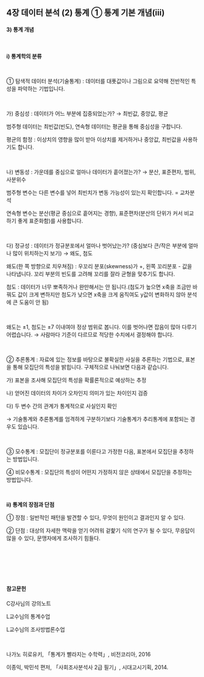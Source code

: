 ## 4장 데이터 분석 (2) 통계 ① 통계 기본 개념(iii)





#### 3) 통계 개념

​     

**i) 통계학의 분류**

​     

① 탐색적 데이터 분석(기술통계) : 데이터를 대푯값이나 그림으로 요약해 전반적인 특성을 파악하는 기법입니다.

​     

가) 중심성 : 데이터가 어느 부분에 집중되었는가? → 최빈값, 중앙값, 평균

범주형 데이터는 최빈값(빈도), 연속형 데이터는 평균을 통해 중심성을 구합니다.

평균의 함정 : 이상치의 영향을 많이 받아 이상치를 제거하거나 중앙값, 최빈값을 사용하기도 합니다.

​     

나) 변동성 : 가운데를 중심으로 얼마나 데이터가 흩어졌는가? → 분산, 표준편차, 범위, 사분위수

범주형 변수는 다른 변수를 넣어 최빈치가 변동 가능성이 있는지 확인합니다. = 교차분석

연속형 변수는 분산(평균 중심으로 흩어지는 경향), 표준편차(분산의 단위가 커서 비교하기 좋게 표준화함)를 사용합니다.

​     

다) 정규성 : 데이터가 정규분포에서 얼마나 벗어났는가? (중심보다 큰/작은 부분에 얼마나 많이 위치하는지 보기) → 왜도, 첨도

왜도(한 쪽 방향으로 치우쳐짐) : 우꼬리 분포(skewness)가 +, 왼쪽 꼬리분포 - 값을 나타냅니다. 꼬리 부분의 빈도를 고려해 꼬리를 잘라 균형을 맞추기도 합니다.

첨도 : 데이터가 너무 뽀족하거나 완만해서는 안 됩니다.(첨도가 높으면 x축을 조금만 바꿔도 값이 크게 변하지만 첨도가 낮으면 x축을 크게 움직여도 y값이 변화하지 않아 분석에 큰 도움이 안 됨)

​     

왜도는 ±1, 첨도는 ±7 이내여야 정상 범위로 봅니다. 이를 벗어나면 잡음이 많아 다루기 어렵습니다. → 사람마다 기준이 다르므로 적당한 수치에서 결정해야 합니다.

​     

② 추론통계 : 자료에 있는 정보를 바탕으로 불확실한 사실을 추론하는 기법으로, 표본을 통해 모집단의 특성을 밝힙니다. 구체적으로 나눠보면 다음과 같습니다.

가) 표본을 조사해 모집단의 특성을 확률론적으로 예상하는 추정

나) 얻어진 데이터의 차이가 오차인지 의미가 있는 차이인지 검증

다) 두 변수 간의 관계가 통계적으로 사실인지 확인

→ 기술통계와 추론통계를 엄격하게 구분하기보다 기술통계가 추리통계에 포함되는 경우도 있습니다.

​     

③ 모수통계 : 모집단이 정규분포를 이룬다고 가정한 다음, 표본에서 모집단을 추정하는 방법입니다. 

④ 비모수통계 : 모집단의 특성이 어떤지 가정하지 않은 상태에서 모집단을 추정하는 방법입니다.

​     



**ii) 통계의 장점과 단점**



① 장점 : 일반적인 패턴을 발견할 수 있다, 무엇이 원인이고 결과인지 알 수 있다.

② 단점 : 대상의 자세한 맥락을 얻기 어려워 겉핥기 식의 연구가 될 수 있다, 무응답이 많을 수 있다, 문맹자에게 조사하기 힘들다.

​     

​     

​     

#### 참고문헌

C강사님의 강의노트

L교수님의 통계수업

L교수님의 조사방법론수업

​     

나가노 히로유키, 「통계가 빨라지는 수학력」, 비전코리아, 2016

이종익, 박민석 편저, 「사회조사분석사 2급 필기」, 시대고시기획, 2014.